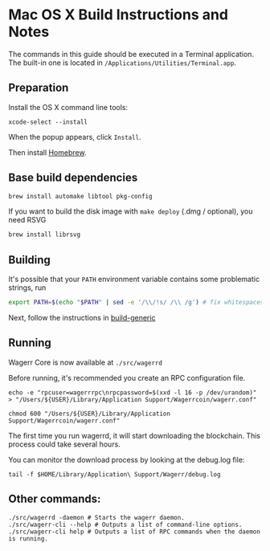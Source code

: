 Mac OS X Build Instructions and Notes
====================================
The commands in this guide should be executed in a Terminal application.
The built-in one is located in `/Applications/Utilities/Terminal.app`.

Preparation
-----------
Install the OS X command line tools:

`xcode-select --install`

When the popup appears, click `Install`.

Then install [Homebrew](https://brew.sh).

Base build dependencies
-----------------------

```bash
brew install automake libtool pkg-config
```

If you want to build the disk image with `make deploy` (.dmg / optional), you need RSVG
```bash
brew install librsvg
```

Building
--------

It's possible that your `PATH` environment variable contains some problematic strings, run
```bash
export PATH=$(echo "$PATH" | sed -e '/\\/!s/ /\\ /g') # fix whitespaces
```

Next, follow the instructions in [build-generic](build-generic.md)

Running
-------

Wagerr Core is now available at `./src/wagerrd`

Before running, it's recommended you create an RPC configuration file.

    echo -e "rpcuser=wagerrrpc\nrpcpassword=$(xxd -l 16 -p /dev/urandom)" > "/Users/${USER}/Library/Application Support/Wagerrcoin/wagerr.conf"

    chmod 600 "/Users/${USER}/Library/Application Support/Wagerrcoin/wagerr.conf"

The first time you run wagerrd, it will start downloading the blockchain. This process could take several hours.

You can monitor the download process by looking at the debug.log file:

    tail -f $HOME/Library/Application\ Support/Wagerr/debug.log

Other commands:
-------

    ./src/wagerrd -daemon # Starts the wagerr daemon.
    ./src/wagerr-cli --help # Outputs a list of command-line options.
    ./src/wagerr-cli help # Outputs a list of RPC commands when the daemon is running.
